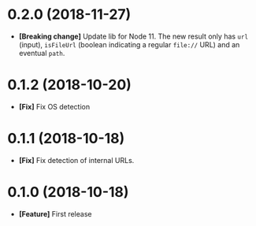 # 0.2.0 (2018-11-27)

- **[Breaking change]** Update lib for Node 11. The new result only has
  `url` (input), `isFileUrl` (boolean indicating a regular `file://` URL) and
  an eventual `path`.

# 0.1.2 (2018-10-20)

- **[Fix]** Fix OS detection

# 0.1.1 (2018-10-18)

- **[Fix]** Fix detection of internal URLs.

# 0.1.0 (2018-10-18)

- **[Feature]** First release
